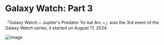# Galaxy Watch: Part 3
「Galaxy Watch ~ Jupiter's Predator Yo-kai Arc ~」was the 3rd event of the Galaxy Watch series, it started on August 17, 2024.

![image](https://github.com/user-attachments/assets/198bae91-7fa7-4a98-9c92-f463d5e1c83e)
